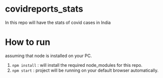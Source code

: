 # covidreports_stats
In this repo will have the stats of covid cases in India

# How to run
assuming that node is installed on your PC.

1. `npm install` : will install the required node_modules for this repo.
2. `npm start` : project will be running on your default browser automatically.
